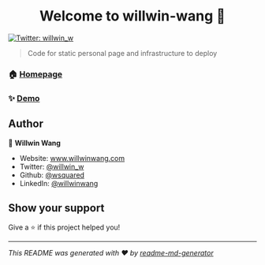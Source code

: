<h1 align="center">Welcome to willwin-wang 👋</h1>
<p>
  <a href="https://twitter.com/willwin_w" target="_blank">
    <img alt="Twitter: willwin_w" src="https://img.shields.io/twitter/follow/willwin_w.svg?style=social" />
  </a>
</p>

> Code for static personal page and infrastructure to deploy

### 🏠 [Homepage](https://willwinwang.com)

### ✨ [Demo](https://willwinwang.com)

## Author

👤 **Willwin Wang**

* Website: www.willwinwang.com
* Twitter: [@willwin\_w](https://twitter.com/willwin_w)
* Github: [@wsquared](https://github.com/wsquared)
* LinkedIn: [@willwinwang](https://linkedin.com/in/willwinwang)

## Show your support

Give a ⭐️ if this project helped you!

***
_This README was generated with ❤️ by [readme-md-generator](https://github.com/kefranabg/readme-md-generator)_